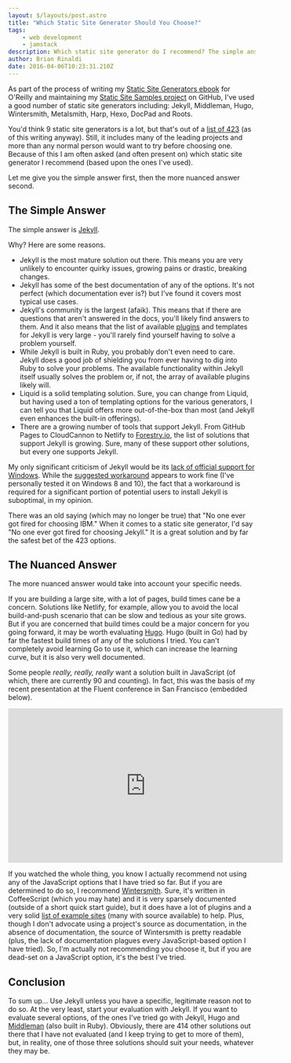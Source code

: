 ```yaml
---
layout: $/layouts/post.astro
title: "Which Static Site Generator Should You Choose?"
tags:
    - web development
    - jamstack
description: Which static site generator do I recommend? The simple answer is easy.
author: Brian Rinaldi
date: 2016-04-06T10:23:31.210Z
---
```


As part of the process of writing my [Static Site Generators ebook](http://www.oreilly.com/web-platform/free/static-site-generators.csp) for O'Reilly and maintaining my [Static Site Samples project](https://github.com/remotesynth/Static-Site-Samples) on GitHub, I've used a good number of static site generators including: Jekyll, Middleman, Hugo, Wintersmith, Metalsmith, Harp, Hexo, DocPad and Roots.

You'd think 9 static site generators is a lot, but that's out of a [list of 423](https://staticsitegenerators.net/) (as of this writing anyway). Still, it includes many of the leading projects and more than any normal person would want to try before choosing one. Because of this I am often asked (and often present on) which static site generator I recommend (based upon the ones I've used).

Let me give you the simple answer first, then the more nuanced answer second.<!--more-->

## The Simple Answer

The simple answer is [Jekyll](http://jekyllrb.com/).

Why? Here are some reasons.

- Jekyll is the most mature solution out there. This means you are very unlikely to encounter quirky issues, growing pains or drastic, breaking changes.
- Jekyll has some of the best documentation of any of the options. It's not perfect (which documentation ever is?) but I've found it covers most typical use cases.
- Jekyll's community is the largest (afaik). This means that if there are questions that aren't answered in the docs, you'll likely find answers to them. And it also means that the list of available [plugins](https://jekyllrb.com/docs/plugins/) and templates for Jekyll is very large - you'll rarely find yourself having to solve a problem yourself.
- While Jekyll is built in Ruby, you probably don't even need to care. Jekyll does a good job of shielding you from ever having to dig into Ruby to solve your problems. The available functionality within Jekyll itself usually solves the problem or, if not, the array of available plugins likely will.
- Liquid is a solid templating solution. Sure, you can change from Liquid, but having used a ton of templating options for the various generators, I can tell you that Liquid offers more out-of-the-box than most (and Jekyll even enhances the built-in offerings).
- There are a growing number of tools that support Jekyll. From GitHub Pages to CloudCannon to Netlify to [Forestry.io](http://forestry.io), the list of solutions that support Jekyll is growing. Sure, many of these support other solutions, but every one supports Jekyll.

My only significant criticism of Jekyll would be its [lack of official support for Windows](https://jekyllrb.com/docs/windows/). While the [suggested workaround](http://jekyll-windows.juthilo.com/) appears to work fine (I've personally tested it on Windows 8 and 10), the fact that a workaround is required for a significant portion of potential users to install Jekyll is suboptimal, in my opinion.

There was an old saying (which may no longer be true) that "No one ever got fired for choosing IBM." When it comes to a static site generator, I'd say "No one ever got fired for choosing Jekyll." It is a great solution and by far the safest bet of the 423 options.

## The Nuanced Answer

The more nuanced answer would take into account your specific needs.

If you are building a large site, with a lot of pages, build times cane be a concern. Solutions like Netlify, for example, allow you to avoid the local build-and-push scenario that can be slow and tedious as your site grows. But if you are concerned that build times could be a major concern for you going forward, it may be worth evaluating [Hugo](http://www.gohugo.io/). Hugo (built in Go) had by far the fastest build times of any of the solutions I tried. You can't completely avoid learning Go to use it, which can increase the learning curve, but it is also very well documented.

Some people _really, really, really_ want a solution built in JavaScript (of which, there are currently 90 and counting). In fact, this was the basis of my recent presentation at the Fluent conference in San Francisco (embedded below).

<iframe width="560" height="315" src="https://www.youtube.com/embed/sMLs0o-LqQY" frameborder="0" allowfullscreen></iframe>

If you watched the whole thing, you know I actually recommend not using any of the JavaScript options that I have tried so far. But if you are determined to do so, I recommend [Wintersmith](http://wintersmith.io/). Sure, it's written in CoffeeScript (which you may hate) and it is very sparsely documented (outside of a short quick start guide), but it does have a lot of plugins and a very solid [list of example sites](https://github.com/jnordberg/wintersmith/wiki/Showcase) (many with source available) to help. Plus, though I don't advocate using a project's source as documentation, in the absence of documentation, the source of Wintersmith is pretty readable (plus, the lack of documentation plagues every JavaScript-based option I have tried). So, I'm actually not recommending you choose it, but if you are dead-set on a JavaScript option, it's the best I've tried.

## Conclusion

To sum up... Use Jekyll unless you have a specific, legitimate reason not to do so. At the very least, start your evaluation with Jekyll. If you want to evaluate several options, of the ones I've tried go with Jekyll, Hugo and [Middleman](https://middlemanapp.com/) (also built in Ruby). Obviously, there are 414 other solutions out there that I have not evaluated (and I keep trying to get to more of them), but, in reality, one of those three solutions should suit your needs, whatever they may be.